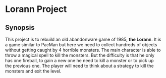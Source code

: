 # Lorann Project
## Synopsis

This project is to rebuild an old abandonware game of 1985, **the Lorann**. It is a game similar to PacMan but here we need to collect hundreds of objects without getting caught by 4 horrible monsters. The main character is able to throw a magical spell to kill the monsters. But the difficulty is that he only has one fireball, to gain a new one he need to kill a monster or to pick up the previous one. The player will need to think about a strategy to kill the monsters and exit the level.
